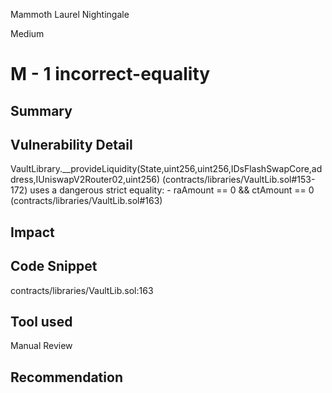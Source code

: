 Mammoth Laurel Nightingale

Medium

# M - 1 incorrect-equality

## Summary

## Vulnerability Detail
VaultLibrary.__provideLiquidity(State,uint256,uint256,IDsFlashSwapCore,address,IUniswapV2Router02,uint256) (contracts/libraries/VaultLib.sol#153-172) uses a dangerous strict equality:
	- raAmount == 0 && ctAmount == 0 (contracts/libraries/VaultLib.sol#163)

## Impact

## Code Snippet
 contracts/libraries/VaultLib.sol:163
## Tool used

Manual Review

## Recommendation